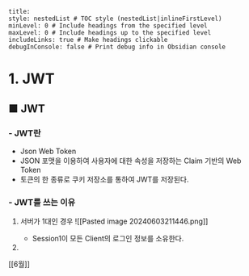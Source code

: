 ```table-of-contents
title: 
style: nestedList # TOC style (nestedList|inlineFirstLevel)
minLevel: 0 # Include headings from the specified level
maxLevel: 0 # Include headings up to the specified level
includeLinks: true # Make headings clickable
debugInConsole: false # Print debug info in Obsidian console
```

# 1. JWT
## ■ JWT
### - JWT란
- Json Web Token
- JSON 포맷을 이용하여 사용자에 대한 속성을 저장하는 Claim 기반의 Web Token
- 토큰의 한 종류로 쿠키 저장소를 통하여 JWT를 저장된다.

### - JWT를 쓰는 이유
1. 서버가 1대인 경우
   ![[Pasted image 20240603211446.png]]
	- Session1이 모든 Client의 로그인 정보를 소유한다.
	  
2. 






[[6월]]
